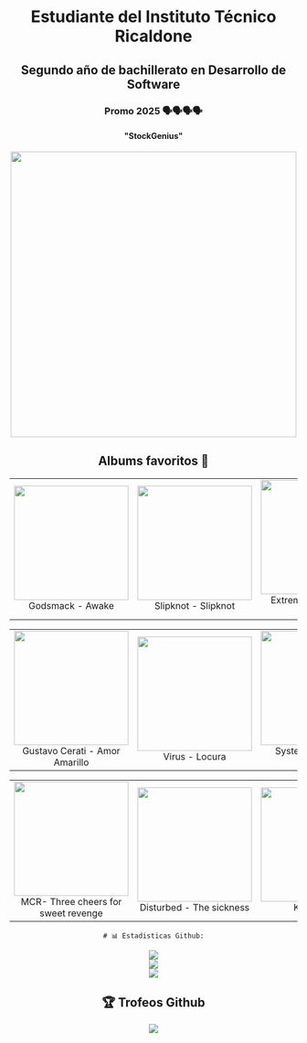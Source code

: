 <div align="center">
<h1>Estudiante del Instituto Técnico Ricaldone</h1>
<h2>Segundo año de bachillerato en Desarrollo de Software</h2>
<h3>Promo 2025 🗣️🗣️🗣️🗣️</h3>
<h4>"StockGenius"</h4>
</div>

<div align="center">
    <img src="https://github.com/GabContreras/GabContreras/assets/139160190/ca6723c0-2cb1-4285-9bf6-e0b3b9f00bea" width="500">
</div>

<div align="center">
    <h2>Albums favoritos 🤪</h2>
  <table>
    <tr>
      <td align="center">
        <a href="https://open.spotify.com/intl-es/album/4uNwpYU5QyX2u0kkkEFLR4?si=7drgafEmTEias6d-KXXI2g">
          <img src="https://github.com/GabContreras/GabContreras/assets/139160190/c7897fb0-740f-456b-8436-bc91371afc7b" width="200">
        </a><br>
        Godsmack - Awake
      </td>
      <td align="center">
        <a href="https://open.spotify.com/intl-es/album/2dL9Q5AtIv4Rw1L6lKcIUc?si=i1oRy7dTQxGevwrh4Y_W-w">
          <img src="https://github.com/GabContreras/GabContreras/assets/139160190/94257de4-6717-4be5-8da6-641c423918b7" width="200">
        </a><br>
        Slipknot - Slipknot
      </td>
      <td align="center">
        <a href="https://open.spotify.com/intl-es/album/1GYJUlbVr5FuNU7awwMGzu?si=HwYWnfgDQ-6xh9ysqgvZRg">
          <img src="https://github.com/GabContreras/GabContreras/assets/139160190/c87f246a-f44c-4f94-9181-3d77bab4cac9" width="200">
        </a><br>
        Extremoduro - La Ley Innata
      </td>
    </tr>
  </table>
    
   <table>
    <tr>
      <td align="center">
        <a href="https://open.spotify.com/album/75onhE4ne52iMHlVcpHUKR?si=CMHUCmWkRAGQsrbme3ooNQ">
          <img src="https://github.com/user-attachments/assets/15805e8a-5599-44c7-90e8-bd0dc14d4cc3" width="200">
        </a><br>
        Gustavo Cerati - Amor Amarillo
      </td>
      <td align="center">
        <a href="https://open.spotify.com/album/5K3EGqntkI4To4TKtmIj2r?si=3-Ak_vihTV2IC1gSFyHRwg">
          <img src="https://github.com/user-attachments/assets/3c41adb1-aa09-4ade-aed6-79e878c60c9c" width="200">
        </a><br>
        Virus - Locura
      </td>
      <td align="center">
        <a href="https://open.spotify.com/album/6jWde94ln40epKIQCd8XUh?si=ciMQtFCXT1aOZ1YPU_4UfQ">
          <img src="https://github.com/user-attachments/assets/e8bdcbae-0b69-4e2a-a1e2-b6fe1f8fb336" width="200">
        </a><br>
        System of a down - Toxicity
      </td>
    </tr>
  </table>

<table>
    <tr>
      <td align="center">
        <a href="https://open.spotify.com/album/3DuiGV3J09SUhvp8gqNx8h?si=Io8Pd7kmQdWzTvxXBeyV9g">
          <img src="https://github.com/user-attachments/assets/c5bc32fd-50e5-4d3b-af57-bd55fc794548" width="200">
        </a><br>
        MCR- Three cheers for sweet revenge
      </td>
      <td align="center">
        <a href="https://open.spotify.com/album/6IvosVciDOQ9NAPaKwhtLY?si=qIG-Q-FbRzOdJEXGQWjXDQ">
          <img src="https://github.com/user-attachments/assets/3bbf2ac8-7847-487d-b20f-9a6a6951b642" width="200">
        </a><br>
        Disturbed - The sickness
      </td>
      <td align="center">
        <a href="https://open.spotify.com/album/7D3XFJlfZIkmGWqZXm2X8z?si=9TRGn5ShSHGMIH4uFN-iXw">
          <img src="https://github.com/user-attachments/assets/61ade314-f189-4007-8945-5065d9c77190" width="200">
        </a><br>
        Korn- Korn
      </td>
    </tr>
  </table>
  
    # 📊 Estadisticas Github:
![](https://github-readme-stats.vercel.app/api?username=GabContreras&theme=merko&hide_border=false&include_all_commits=true&count_private=false)<br/>
![](https://github-readme-streak-stats.herokuapp.com/?user=GabContreras&theme=merko&hide_border=false)<br/>
![](https://github-readme-stats.vercel.app/api/top-langs/?username=GabContreras&theme=merko&hide_border=false&include_all_commits=true&count_private=false&layout=compact)

## 🏆 Trofeos Github
![](https://github-profile-trophy.vercel.app/?username=GabContreras&theme=juicyfresh&no-frame=false&no-bg=true&margin-w=4)

</div>





